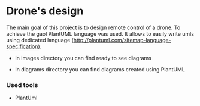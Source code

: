 # Drone's design

The main goal of this project is to design remote control of a drone. To achieve the gaol PlantUML language was used.
It allows to easily write umls using dedicated language (http://plantuml.com/sitemap-language-specification).

* In images directory you can find ready to see diagrams

* In diagrams directory you can find diagrams created using PlantUML

### Used tools
* PlantUml
